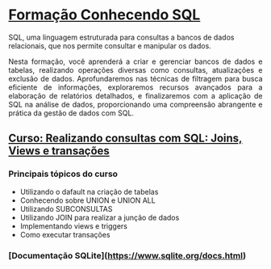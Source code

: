 # [Formação Conhecendo SQL](https://cursos.alura.com.br/formacao-conhecendo-sql)

 SQL, uma linguagem estruturada para consultas a bancos de dados relacionais, que nos permite consultar e manipular os dados.

<div style="text-align: justify;">
Nesta formação, você aprenderá a criar e gerenciar bancos de dados e tabelas, realizando operações diversas como consultas, atualizações e exclusão de dados. Aprofundaremos nas técnicas de filtragem para busca eficiente de informações, exploraremos recursos avançados para a elaboração de relatórios detalhados, e finalizaremos com a aplicação de SQL na análise de dados, proporcionando uma compreensão abrangente e prática da gestão de dados com SQL.
</div>

## [Curso: Realizando consultas com SQL: Joins, Views e transações](https://cursos.alura.com.br/course/realizando-consultas-sql-joins-views-transacoes)

### **Principais tópicos do curso**

- Utilizando o dafault na criação de tabelas
- Conhecendo sobre UNION e UNION ALL
- Utilizando SUBCONSULTAS
- Utilizando JOIN para realizar a junção de dados
- Implementando views e triggers
- Como executar transações

### **[Documentação SQLite]**(https://www.sqlite.org/docs.html)
